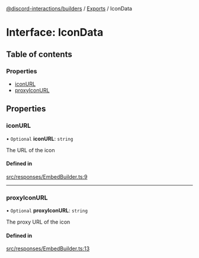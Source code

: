 [@discord-interactions/builders](../README.md) / [Exports](../modules.md) / IconData

# Interface: IconData

## Table of contents

### Properties

- [iconURL](IconData.md#iconurl)
- [proxyIconURL](IconData.md#proxyiconurl)

## Properties

### iconURL

• `Optional` **iconURL**: `string`

The URL of the icon

#### Defined in

[src/responses/EmbedBuilder.ts:9](https://github.com/ssMMiles/discord-interactions/blob/50693ee/packages/builders/src/responses/EmbedBuilder.ts#L9)

___

### proxyIconURL

• `Optional` **proxyIconURL**: `string`

The proxy URL of the icon

#### Defined in

[src/responses/EmbedBuilder.ts:13](https://github.com/ssMMiles/discord-interactions/blob/50693ee/packages/builders/src/responses/EmbedBuilder.ts#L13)
